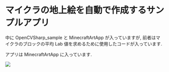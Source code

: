 # マイクラの地上絵を自動で作成するサンプルアプリ

中に OpenCVSharp_sample と MinecraftArtApp が入っていますが, 前者はマイクラのブロックの平均 Lab 値を求めるために使用したコードが入っています.

アプリは MinecraftArtApp に入っています.

![](image/out.gif)